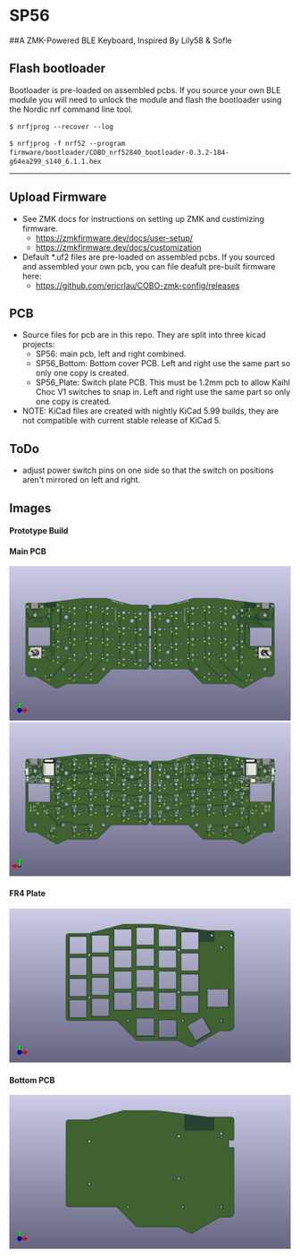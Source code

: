 # SP56
##A ZMK-Powered BLE Keyboard, Inspired By Lily58 & Sofle


## Flash bootloader
Bootloader is pre-loaded on assembled pcbs. If you source your own BLE module you will need to unlock the module and flash the bootloader using the Nordic nrf command line tool. 
```
$ nrfjprog --recover --log 
```
```
$ nrfjprog -f nrf52 --program firmware/bootloader/COBO_nrf52840_bootloader-0.3.2-184-g64ea299_s140_6.1.1.hex
```

------------------------------------
## Upload Firmware 

- See ZMK docs for instructions on setting up ZMK and custimizing firmware.  
	* https://zmkfirmware.dev/docs/user-setup/
	* https://zmkfirmware.dev/docs/customization 
- Default *.uf2 files are pre-loaded on assembled pcbs. If you sourced and assembled your own pcb, you can file deafult pre-built firmware here: 
	- https://github.com/ericrlau/COBO-zmk-config/releases

## PCB
- Source files for pcb are in this repo. They are split into three kicad projects:
	- SP56: main pcb, left and right combined. 
	- SP56_Bottom: Bottom cover PCB. Left and right use the same part so only one copy is created. 
	- SP56_Plate: Switch plate PCB. This must be 1.2mm pcb to allow Kaihl Choc V1 switches to snap in. Left and right use the same part so only one copy is created. 
- NOTE: KiCad files are created with nightly KiCad 5.99 builds, they are not compatible with current stable release of KiCad 5.

## ToDo 
- adjust power switch pins on one side so that the switch on positions aren't mirrored on left and right. 


## Images

#### Prototype Build

#### Main PCB
![Main TOP](./PCB/SP56/images/SP56_TOP.jpg)
![Main BOTTOM](./PCB/SP56/images/SP56_BOTTOM.jpg)

#### FR4 Plate
![Bottom Cover](./PCB/SP56_Plate/images/SP56_Plate.jpg)

#### Bottom PCB
![Bottom Cover](./PCB/SP56_Bottom/images/SP56_BottomCover.jpg)




